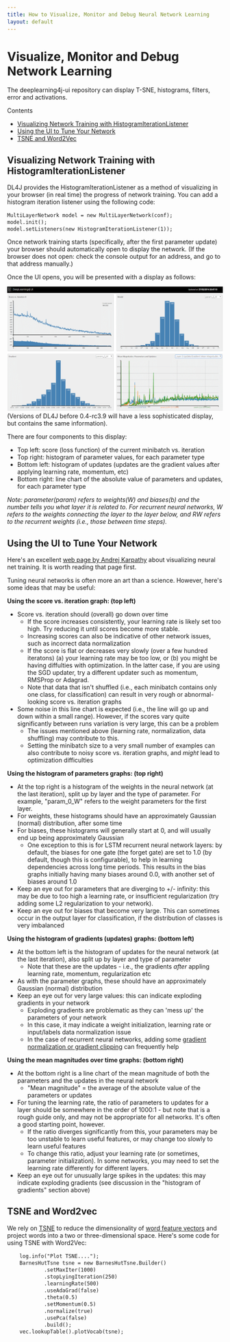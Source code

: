 ```yaml
---
title: How to Visualize, Monitor and Debug Neural Network Learning
layout: default
---
```


# Visualize, Monitor and Debug Network Learning

The deeplearning4j-ui repository can display T-SNE, histograms, filters, error and activations. 

Contents

* [Visualizing Network Training with HistogramIterationListener](#histogram)
* [Using the UI to Tune Your Network](#usingui)
* [TSNE and Word2Vec](#tsne)


## <a name="histogram">Visualizing Network Training with HistogramIterationListener</a>

DL4J provides the HistogramIterationListener as a method of visualizing in your  browser (in real time) the progress of network training. You can add a histogram iteration listener using the following code:


    MultiLayerNetwork model = new MultiLayerNetwork(conf);
    model.init();
    model.setListeners(new HistogramIterationListener(1));

Once network training starts (specifically, after the first parameter update) your browser should automatically open to display the network. (If the browser does not open: check the console output for an address, and go to that address manually.)

Once the UI opens, you will be presented with a display as follows:


![Alt text](./img/DL4J_UI.png)
(Versions of DL4J before 0.4-rc3.9 will have a less sophisticated display, but contains the same information).


There are four components to this display:

- Top left: score (loss function) of the current minibatch vs. iteration
- Top right: histogram of parameter values, for each parameter type
- Bottom left: histogram of updates (updates are the gradient values after applying learning rate, momentum, etc)
- Bottom right: line chart of the absolute value of parameters and updates, for each parameter type

*Note: parameter(param) refers to weights(W) and biases(b) and the number tells you what layer it is related to. For recurrent neural networks, W refers to the weights connecting the layer to the layer below, and RW refers to the recurrent weights (i.e., those between time steps).*

## <a name="usingui">Using the UI to Tune Your Network</a>

Here's an excellent [web page by Andrej Karpathy](http://cs231n.github.io/neural-networks-3/#baby) about visualizing neural net training. It is worth reading that page first.

Tuning neural networks is often more an art than a science. However, here's some ideas that may be useful:

**Using the score vs. iteration graph: (top left)**

- Score vs. iteration should (overall) go down over time
    - If the score increases consistently, your learning rate is likely set too high. Try reducing it until scores become more stable.
    - Increasing scores can also be indicative of other network issues, such as incorrect data normalization
    - If the score is flat or decreases very slowly (over a few hundred iteratons) (a) your learning rate may be too low, or (b) you might be having diffulties with optimization. In the latter case, if you are using the SGD updater, try a different updater such as momentum, RMSProp or Adagrad.
    - Note that data that isn't shuffled (i.e., each minibatch contains only one class, for classification) can result in very rough or abnormal-looking score vs. iteration graphs
- Some noise in this line chart is expected (i.e., the line will go up and down within a small range). However, if the scores vary quite significantly between runs variation is very large, this can be a problem
    - The issues mentioned above (learning rate, normalization, data shuffling) may contribute to this.
    - Setting the minibatch size to a very small number of examples can also contribute to noisy score vs. iteration graphs, and *might* lead to optimization difficulties

**Using the histogram of parameters graphs: (top right)**

- At the top right is a histogram of the weights in the neural network (at the last iteration), split up by layer and the type of parameter. For example, "param_0_W" refers to the weight parameters for the first layer.
- For weights, these histograms should  have an approximately Gaussian (normal) distribution, after some time
- For biases, these histograms will generally start at 0, and will usually end up being approximately Gaussian
    - One exception to this is for LSTM recurrent neural network layers: by default, the biases for one gate (the forget gate) are set to 1.0 (by default, though this is configurable), to help in learning dependencies across long time periods. This results in the bias graphs initially having many biases around 0.0, with another set of biases around 1.0
- Keep an eye out for parameters that are diverging to +/- infinity: this may be due to too high a learning rate, or insufficient regularization (try adding some L2 regularization to your network).
- Keep an eye out for biases that become very large. This can sometimes occur in the output layer for classification, if the distribution of classes is very imbalanced

**Using the histogram of gradients (updates) graphs: (bottom left)**

- At the bottom left is the histogram of updates for the neural network (at the last iteration), also split up by layer and type of parameter
    - Note that these are the updates - i.e., the gradients *after* appling learning rate, momentum, regularization etc
- As with the parameter graphs, these should have an approximately Gaussian (normal) distribution
- Keep an eye out for very large values: this can indicate exploding gradients in your network
    - Exploding gradients are problematic as they can 'mess up' the parameters of your network
    - In this case, it may indicate a weight initialization, learning rate or input/labels data normalization issue
    - In the case of recurrent neural networks, adding some [gradient normalization or gradient clipping](https://github.com/deeplearning4j/deeplearning4j/blob/master/deeplearning4j-core/src/main/java/org/deeplearning4j/nn/conf/GradientNormalization.java) can frequently help

**Using the mean magnitudes over time graphs: (bottom right)**

- At the bottom right is a line chart of the mean magnitude of both the parameters and the updates in the neural network
    - "Mean magnitude" = the average of the absolute value of the parameters or updates
- For tuning the learning rate, the ratio of parameters to updates for a layer should be somewhere in the order of 1000:1 - but note that is a rough guide only, and may not be appropriate for all networks. It's often a good starting point, however.
  - If the ratio diverges significantly from this, your parameters may be too unstable to learn useful features, or may change too slowly to learn useful features
  - To change this ratio, adjust your learning rate (or sometimes, parameter initialization). In some networks, you may need to set the learning rate differently for different layers.
- Keep an eye out for unusually large spikes in the updates: this may indicate exploding gradients (see discussion in the "histogram of gradients" section above)


## <a name="tsne">TSNE and Word2vec</a>

We rely on [TSNE](https://lvdmaaten.github.io/tsne/) to reduce the dimensionality of [word feature vectors](./word2vec.html) and project words into a two or three-dimensional space. Here's some code for using TSNE with Word2Vec:

        log.info("Plot TSNE....");
        BarnesHutTsne tsne = new BarnesHutTsne.Builder()
                .setMaxIter(1000)
                .stopLyingIteration(250)
                .learningRate(500)
                .useAdaGrad(false)
                .theta(0.5)
                .setMomentum(0.5)
                .normalize(true)
                .usePca(false)
                .build();
        vec.lookupTable().plotVocab(tsne);
